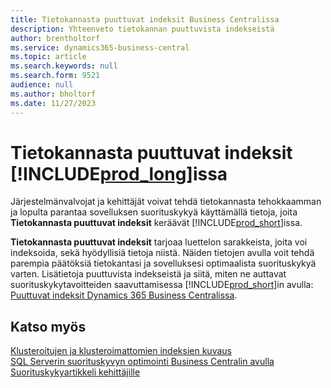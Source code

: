 ```yaml
---
title: Tietokannasta puuttuvat indeksit Business Centralissa
description: Yhteenveto tietokannan puuttuvista indekseistä
author: brentholtorf
ms.service: dynamics365-business-central
ms.topic: article
ms.search.keywords: null
ms.search.form: 9521
audience: null
ms.author: bholtorf
ms.date: 11/27/2023
---
```


# Tietokannasta puuttuvat indeksit [!INCLUDE[prod_long](includes/prod_long.md)]issa

Järjestelmänvalvojat ja kehittäjät voivat tehdä tietokannasta tehokkaamman ja lopulta parantaa sovelluksen suorituskykyä käyttämällä tietoja, joita **Tietokannasta puuttuvat indeksit** keräävät [!INCLUDE[prod_short](includes/prod_short.md)]issa.

**Tietokannasta puuttuvat indeksit** tarjoaa luettelon sarakkeista, joita voi indeksoida, sekä hyödyllisiä tietoja niistä. Näiden tietojen avulla voit tehdä parempia päätöksiä tietokantasi ja sovelluksesi optimaalista suorituskykyä varten. Lisätietoja puuttuvista indekseistä ja siitä, miten ne auttavat suorituskykytavoitteiden saavuttamisessa [!INCLUDE[prod_short](includes/prod_short.md)]in avulla: [Puuttuvat indeksit Dynamics 365 Business Centralissa](/dynamics365/business-central/dev-itpro/administration/database-missing-indexes).

## Katso myös

[Klusteroitujen ja klusteroimattomien indeksien kuvaus](/sql/relational-databases/indexes/clustered-and-nonclustered-indexes-described)  
[SQL Serverin suorituskyvyn optimointi Business Centralin avulla](/dynamics365/business-central/dev-itpro/administration/optimize-sql-server-performance)  
[Suorituskykyartikkeli kehittäjille](/dynamics365/business-central/dev-itpro/performance/performance-developer)  
